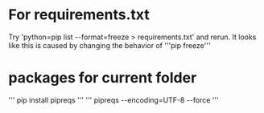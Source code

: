 # For requirements.txt
Try 'python=pip list --format=freeze > requirements.txt' and rerun. It looks like this is caused by changing the behavior of '''pip freeze'''

# packages for current folder
'''
    pip install pipreqs
'''
'''
    pipreqs --encoding=UTF-8 --force
'''